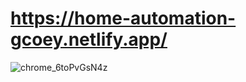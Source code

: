 # https://home-automation-gcoey.netlify.app/
![chrome_6toPvGsN4z](https://user-images.githubusercontent.com/60803643/198977434-389af28d-b954-46cb-8fe5-5e3e7ef06c69.png)
